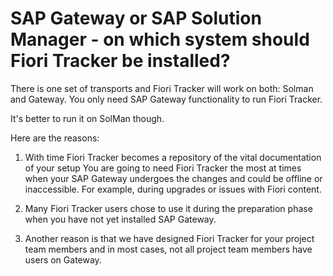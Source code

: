 # SAP Gateway or SAP Solution Manager - on which system should Fiori Tracker be installed? 

There is one set of transports and Fiori Tracker will work on both: Solman and Gateway. You only need SAP Gateway functionality to run Fiori Tracker.

It's better to run it on SolMan though.

Here are the reasons:

1. With time Fiori Tracker becomes a repository of the vital documentation of your setup
You are going to need Fiori Tracker the most at times when your SAP Gateway undergoes the changes and could be offline or inaccessible. For example, during upgrades or issues with Fiori content. 

2. Many Fiori Tracker users chose to use it during the preparation phase when you have not yet installed SAP Gateway. 
3. Another reason is that we have designed Fiori Tracker for your project team members and in most cases, not all project team members have users on Gateway.
